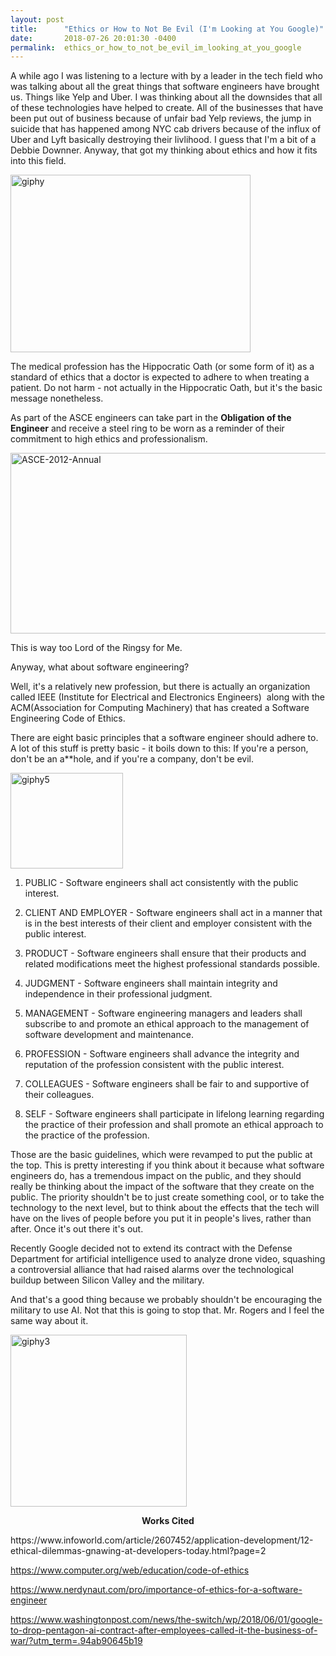 ```yaml
---
layout: post
title:      "Ethics or How to Not Be Evil (I'm Looking at You Google)"
date:       2018-07-26 20:01:30 -0400
permalink:  ethics_or_how_to_not_be_evil_im_looking_at_you_google
---
```



A while ago I was listening to a lecture with by a leader in the tech field who was talking about all the great things that software engineers have brought us. Things like Yelp and Uber. I was thinking about all the downsides that all of these technologies have helped to create. All of the businesses that have been put out of business because of unfair bad Yelp reviews, the jump in suicide that has happened among NYC cab drivers because of the influx of Uber and Lyft basically destroying their livlihood. I guess that I'm a bit of a Debbie Downner. Anyway, that got my thinking about ethics and how it fits into this field.

<img class=" size-full wp-image-50 aligncenter" src="https://taraellicott.files.wordpress.com/2018/06/giphy.gif" alt="giphy" width="384" height="284" />

The medical profession has the Hippocratic Oath (or some form of it) as a standard of ethics that a doctor is expected to adhere to when treating a patient. Do not harm - not actually in the Hippocratic Oath, but it's the basic message nonetheless.

As part of the ASCE engineers can take part in the <strong>Obligation of the Engineer</strong> and receive a steel ring to be worn as a reminder of their commitment to high ethics and professionalism.

<img class=" size-full wp-image-46 aligncenter" src="https://taraellicott.files.wordpress.com/2018/06/sam_oke_receives_ring_from_pres_diloreto.jpg" alt="ASCE-2012-Annual" width="556" height="289" />

This is way too Lord of the Ringsy for Me.

Anyway, what about software engineering?

Well, it's a relatively new profession, but there is actually an organization called IEEE (Institute for Electrical and Electronics Engineers)  along with the ACM(Association for Computing Machinery)<em> </em>that has created a Software Engineering Code of Ethics.

There are eight basic principles that a software engineer should adhere to. A lot of this stuff is pretty basic - it boils down to this: If you're a person, don't be an a**hole, and if you're a company, don't be evil.

<img class=" size-full wp-image-34 aligncenter" src="https://taraellicott.files.wordpress.com/2018/05/giphy5.gif" alt="giphy5" width="180" height="153" />

1. PUBLIC - Software engineers shall act consistently with the public interest.

2. CLIENT AND EMPLOYER - Software engineers shall act in a manner that is in the best interests of their client and employer consistent with the public interest.

3. PRODUCT - Software engineers shall ensure that their products and related modifications meet the highest professional standards possible.

4. JUDGMENT - Software engineers shall maintain integrity and independence in their professional judgment.

5. MANAGEMENT - Software engineering managers and leaders shall subscribe to and promote an ethical approach to the management of software development and maintenance.

6. PROFESSION - Software engineers shall advance the integrity and reputation of the profession consistent with the public interest.

7. COLLEAGUES - Software engineers shall be fair to and supportive of their colleagues.

8. SELF - Software engineers shall participate in lifelong learning regarding the practice of their profession and shall promote an ethical approach to the practice of the profession.

Those are the basic guidelines, which were revamped to put the public at the top. This is pretty interesting if you think about it because what software engineers do, has a tremendous impact on the public, and they should really be thinking about the impact of the software that they create on the public. The priority shouldn't be to just create something cool, or to take the technology to the next level, but to think about the effects that the tech will have on the lives of people before you put it in people's lives, rather than after. Once it's out there it's out.

Recently Google decided not to extend its contract with the Defense Department for artificial intelligence used to analyze drone video, squashing a controversial alliance that had raised alarms over the technological buildup between Silicon Valley and the military.

And that's a good thing because we probably shouldn't be encouraging the military to use AI. Not that this is going to stop that. Mr. Rogers and I feel the same way about it.

<img class=" size-full wp-image-32 aligncenter" src="https://taraellicott.files.wordpress.com/2018/05/giphy3.gif" alt="giphy3" width="282" height="275" />
<p style="text-align:center;"><strong>Works Cited</strong></p>
https://www.infoworld.com/article/2607452/application-development/12-ethical-dilemmas-gnawing-at-developers-today.html?page=2

https://www.computer.org/web/education/code-of-ethics

https://www.nerdynaut.com/pro/importance-of-ethics-for-a-software-engineer

https://www.washingtonpost.com/news/the-switch/wp/2018/06/01/google-to-drop-pentagon-ai-contract-after-employees-called-it-the-business-of-war/?utm_term=.94ab90645b19

